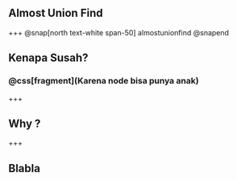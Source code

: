 ## Almost Union Find

+++
@snap[north text-white span-50]
almostunionfind
@snapend

## Kenapa Susah?
### @css[fragment](Karena node bisa punya anak)

+++ 

## Why ?

+++

## Blabla

